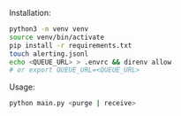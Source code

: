 Installation:

```bash
python3 -m venv venv
source venv/bin/activate
pip install -r requirements.txt
touch alerting.jsonl
echo <QUEUE_URL> > .envrc && direnv allow
# or export QUEUE_URL=<QUEUE_URL>
```

Usage:

```bash
python main.py <purge | receive>
```
